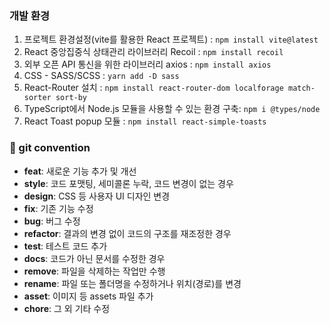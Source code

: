 ### 개발 환경 

1. 프로젝트 환경설정(vite를 활용한 React 프로젝트) : `npm install vite@latest` <br />
2. React 중앙집중식 상태관리 라이브러리 Recoil : `npm install recoil` <br />
3. 외부 오픈 API 통신을 위한 라이브러리 axios : `npm install axios` <br />
4. CSS - SASS/SCSS : `yarn add -D sass` <br />
5. React-Router 설치 : `npm install react-router-dom localforage match-sorter sort-by` <br />
6. TypeScript에서 Node.js 모듈을 사용할 수 있는 환경 구축: `npm i @types/node` <br />
7. React Toast popup 모듈 : `npm install react-simple-toasts` <br />

### 🔨 git convention 

- **feat**: 새로운 기능 추가 및 개선
- **style**: 코드 포맷팅, 세미콜론 누락, 코드 변경이 없는 경우
- **design**: CSS 등 사용자 UI 디자인 변경
- **fix**: 기존 기능 수정
- **bug**: 버그 수정
- **refactor**: 결과의 변경 없이 코드의 구조를 재조정한 경우
- **test**: 테스트 코드 추가
- **docs**: 코드가 아닌 문서를 수정한 경우
- **remove**: 파일을 삭제하는 작업만 수행
- **rename**: 파일 또는 폴더명을 수정하거나 위치(경로)를 변경
- **asset**: 이미지 등 assets 파일 추가
- **chore**: 그 외 기타 수정